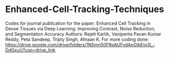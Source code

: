 # Enhanced-Cell-Tracking-Techniques
Codes for journal publication for the paper: Enhanced Cell Tracking in Dense Tissues via Deep Learning: Improving Contrast, Noise Reduction, and Segmentation Accuracy
Authors: Rejeti Kartik, Vanipenta Pavan Kumar Reddy, Peta Sandeep, Tripty Singh, Afnaan K.
For more coding done:
https://drive.google.com/drive/folders/1N5mn50FRpAUFvdApGlbEiq3l_-DdGxuU?usp=drive_link
